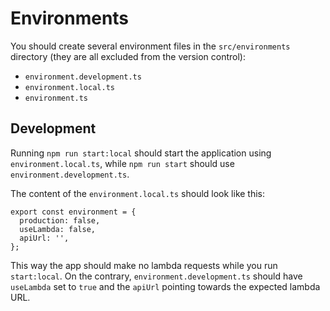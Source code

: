 # Environments

You should create several environment files in the `src/environments` directory (they are all excluded from the version control):

* `environment.development.ts`
* `environment.local.ts`
* `environment.ts`

## Development

Running `npm run start:local` should start the application using `environment.local.ts`, while `npm run start` should use `environment.development.ts`.

The content of the `environment.local.ts` should look like this:

```
export const environment = {
  production: false,
  useLambda: false,
  apiUrl: '',
};
```

This way the app should make no lambda requests while you run `start:local`. On the contrary, `environment.development.ts` should have `useLambda` set to `true` and the `apiUrl` pointing towards the expected lambda URL.
